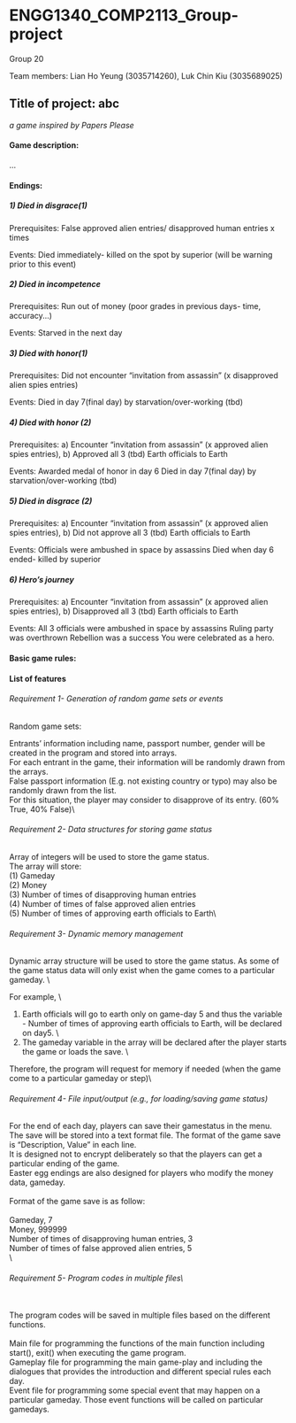 # ENGG1340_COMP2113_Group-project
Group 20

Team members: Lian Ho Yeung (3035714260), Luk Chin Kiu (3035689025)

## Title of project: abc 
_a game inspired by Papers Please_

#### Game description:
...

#### Endings:
##### 1) Died in disgrace(1)
Prerequisites: 
False approved alien entries/ disapproved human entries x times

Events: 
Died immediately- killed on the spot by superior (will be warning prior to this event)

##### 2) Died in incompetence
Prerequisites: 
Run out of money (poor grades in previous days- time, accuracy...)

Events:
Starved in the next day

##### 3) Died with honor(1)
Prerequisites: 
 Did not encounter  “invitation from assassin” (x disapproved alien spies entries)

Events: 
Died in day 7(final day) by starvation/over-working (tbd)

##### 4) Died with honor (2)
Prerequisites: 
a) Encounter “invitation from assassin” (x approved alien spies entries),
b) Approved all 3 (tbd) Earth officials to Earth

Events: 
Awarded medal of honor in day 6
Died in day 7(final day) by starvation/over-working (tbd)

##### 5) Died in disgrace (2)
Prerequisites: 
a) Encounter “invitation from assassin” (x approved alien spies entries),
b) Did not approve all 3 (tbd) Earth officials to Earth

Events:
Officials were ambushed in space by assassins
Died when day 6 ended- killed by superior 


##### 6) Hero’s journey
Prerequisites: 
a) Encounter “invitation from assassin” (x approved alien spies entries),
b) Disapproved all 3 (tbd) Earth officials to Earth

Events:
All 3 officials were ambushed in space by assassins
Ruling party was overthrown
Rebellion was a success
You were celebrated as a hero.


#### Basic game rules:

#### List of features


###### Requirement 1- Generation of random game sets or events

Random game sets:

Entrants’ information including name, passport number, gender will be created in the program and stored into arrays. \
For each entrant in the game, their information will be randomly drawn from the arrays. \
False passport information (E.g. not existing country or typo) may also be randomly drawn from the list. \
For this situation, the player may consider to  disapprove of its entry. (60% True, 40% False)\



###### Requirement 2- Data structures for storing game status

Array of integers will be used to store the game status. \
The array will store:\
(1) Gameday\
(2) Money\
(3) Number of times of disapproving human entries\
(4) Number of times of false approved alien entries\
(5) Number of times of approving earth officials to Earth\



###### Requirement 3- Dynamic memory management

Dynamic array structure will be used to store the game status. As some of the game status data will only exist when the game comes to a particular gameday. \

For example,  \
1. Earth officials will go to earth only on game-day 5 and thus the variable - Number of times of approving earth officials to Earth, will be declared on day5. \
2. The gameday variable in the array will be declared after the player starts the game or loads the save.  \

Therefore, the program will request for memory if needed (when the game come to a particular gameday or step)\



###### Requirement 4- File input/output (e.g., for loading/saving game status)

For the end of each day, players can save their gamestatus in the menu.\
The save will be stored into a text format file. The format of the game save is “Description, Value” in each line.\
It is designed not to encrypt deliberately so that the players can get a particular ending of the game. \
Easter egg endings are also designed for players who modify the money data, gameday.\
\
Format of the game save is as follow:\
\
Gameday, 7\
Money, 999999\
Number of times of disapproving human entries, 3\
Number of times of false approved alien entries, 5\
\
###### Requirement 5- Program codes in multiple files\
\
The program codes will be saved in multiple files based on the different functions.\
\
Main file for programming the functions of the main function including start(), exit() when executing the game program.\
Gameplay file for programming the main game-play and including the dialogues that provides the introduction and different special rules each day.\
Event file for programming some special event that may happen on a particular gameday. Those event functions will be called on particular gamedays.
